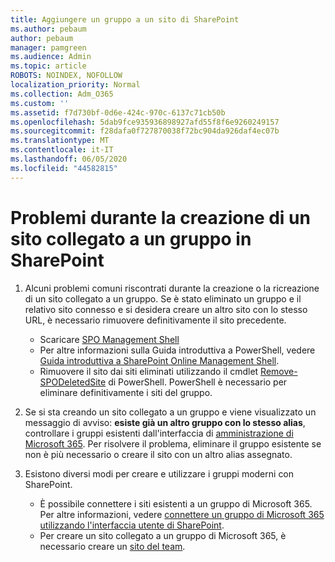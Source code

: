 ```yaml
---
title: Aggiungere un gruppo a un sito di SharePoint
ms.author: pebaum
author: pebaum
manager: pamgreen
ms.audience: Admin
ms.topic: article
ROBOTS: NOINDEX, NOFOLLOW
localization_priority: Normal
ms.collection: Adm_O365
ms.custom: ''
ms.assetid: f7d730bf-0d6e-424c-970c-6137c71cb50b
ms.openlocfilehash: 5dab9fce935936898927afd55f8f6e9260249157
ms.sourcegitcommit: f28dafa0f727870038f72bc904da926daf4ec07b
ms.translationtype: MT
ms.contentlocale: it-IT
ms.lasthandoff: 06/05/2020
ms.locfileid: "44582815"
---
```

# <a name="issues-when-creating-a-group-connected-site-in-sharepoint"></a>Problemi durante la creazione di un sito collegato a un gruppo in SharePoint

1. Alcuni problemi comuni riscontrati durante la creazione o la ricreazione di un sito collegato a un gruppo.
Se è stato eliminato un gruppo e il relativo sito connesso e si desidera creare un altro sito con lo stesso URL, è necessario rimuovere definitivamente il sito precedente.

   - Scaricare [SPO Management Shell](https://support.office.com/article/introduction-to-the-sharepoint-online-management-shell-c16941c3-19b4-4710-8056-34c034493429)
   - Per altre informazioni sulla Guida introduttiva a PowerShell, vedere [Guida introduttiva a SharePoint Online Management Shell](https://docs.microsoft.com/powershell/module/sharepoint-online/remove-sposite).
   - Rimuovere il sito dai siti eliminati utilizzando il cmdlet [Remove-SPODeletedSite](https://docs.microsoft.com/powershell/module/sharepoint-online/remove-sposite?view=sharepoint-ps) di PowerShell. PowerShell è necessario per eliminare definitivamente i siti del gruppo.

1. Se si sta creando un sito collegato a un gruppo e viene visualizzato un messaggio di avviso: **esiste già un altro gruppo con lo stesso alias**, controllare i gruppi esistenti dall'interfaccia di [amministrazione di Microsoft 365](https://admin.microsoft.com/AdminPortal/Home#/groups). Per risolvere il problema, eliminare il gruppo esistente se non è più necessario o creare il sito con un altro alias assegnato.

1. Esistono diversi modi per creare e utilizzare i gruppi moderni con SharePoint.

   - È possibile connettere i siti esistenti a un gruppo di Microsoft 365. Per altre informazioni, vedere [connettere un gruppo di Microsoft 365 utilizzando l'interfaccia utente di SharePoint](https://docs.microsoft.com/sharepoint/dev/transform/modernize-connect-to-office365-group#connect-an-office-365-group-using-the-sharepoint-user-interface).
   - Per creare un sito collegato a un gruppo di Microsoft 365, è necessario creare un [sito del team](https://admin.microsoft.com/sharepoint).
